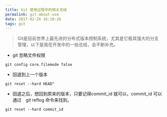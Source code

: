 ```yaml
---
title: Git 使用过程中的相关总结
permalink: git-about-use
date: 2017-02-26 16:10:28
tags: git
---
```

> Git是目前世界上最先进的分布式版本控制系统，尤其是它极其强大的分支管理，以下是我在开发中的一些总结，会不断补充。
<!-- more -->

- git 忽略文件权限
```
git config core.filemode false
```
- 回退到上一个版本
```
git reset --hard HEAD^
```
- 回退之后，想回到原来的版本，只要记得commit_id 就可以，commit_id 可以通过　git reflog 命令来找到。
```
git reset --hard commit_id
```
